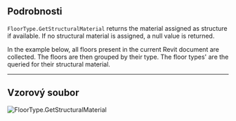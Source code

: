 ## Podrobnosti
`FloorType.GetStructuralMaterial` returns the material assigned as structure if available. If no structural material is assigned, a null value is returned.

In the example below, all floors present in the current Revit document are collected. The floors are then grouped by their type. The floor types' are the queried for their structural material.
___
## Vzorový soubor

![FloorType.GetStructuralMaterial](./Revit.Elements.FloorType.GetStructuralMaterial_img.jpg)
